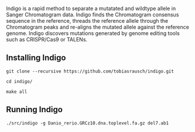Indigo is a rapid method to separate a mutatated and wildtype allele in Sanger Chromatogram data. Indigo finds the Chromatogram consensus sequence in the reference, threads the reference allele through the Chromatogram peaks and re-aligns the mutated allele against the reference genome. Indigo discovers mutations generated by genome editing tools such as CRISPR/Cas9 or TALENs.

Installing Indigo
-----------------

`git clone --recursive https://github.com/tobiasrausch/indigo.git`

`cd indigo/`

`make all`

Running Indigo
--------------

`./src/indigo -g Danio_rerio.GRCz10.dna.toplevel.fa.gz del7.ab1`
